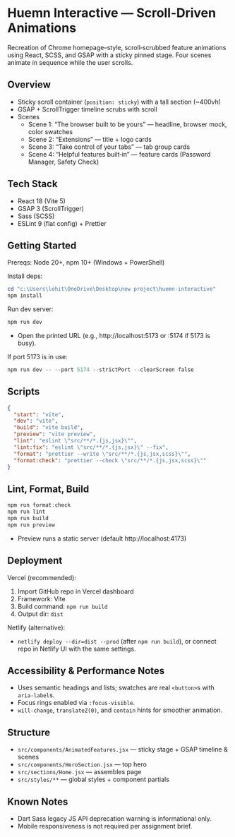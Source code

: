# Huemn Interactive — Scroll‑Driven Animations

Recreation of Chrome homepage–style, scroll‑scrubbed feature animations using React, SCSS, and GSAP with a sticky pinned stage. Four scenes animate in sequence while the user scrolls.

## Overview
- Sticky scroll container (`position: sticky`) with a tall section (~400vh)
- GSAP + ScrollTrigger timeline scrubs with scroll
- Scenes
  - Scene 1: “The browser built to be yours” — headline, browser mock, color swatches
  - Scene 2: “Extensions” — title + logo cards
  - Scene 3: “Take control of your tabs” — tab group cards
  - Scene 4: “Helpful features built‑in” — feature cards (Password Manager, Safety Check)

## Tech Stack
- React 18 (Vite 5)
- GSAP 3 (ScrollTrigger)
- Sass (SCSS)
- ESLint 9 (flat config) + Prettier

## Getting Started
Prereqs: Node 20+, npm 10+ (Windows + PowerShell)

Install deps:
```powershell
cd "c:\Users\lohit\OneDrive\Desktop\new project\huemn-interactive"
npm install
```

Run dev server:
```powershell
npm run dev
```
- Open the printed URL (e.g., http://localhost:5173 or :5174 if 5173 is busy).

If port 5173 is in use:
```powershell
npm run dev -- --port 5174 --strictPort --clearScreen false
```

## Scripts
```json
{
  "start": "vite",
  "dev": "vite",
  "build": "vite build",
  "preview": "vite preview",
  "lint": "eslint \"src/**/*.{js,jsx}\"",
  "lint:fix": "eslint \"src/**/*.{js,jsx}\" --fix",
  "format": "prettier --write \"src/**/*.{js,jsx,scss}\"",
  "format:check": "prettier --check \"src/**/*.{js,jsx,scss}\""
}
```

## Lint, Format, Build
```powershell
npm run format:check
npm run lint
npm run build
npm run preview
```
- Preview runs a static server (default http://localhost:4173)

## Deployment
Vercel (recommended):
1) Import GitHub repo in Vercel dashboard
2) Framework: Vite
3) Build command: `npm run build`
4) Output dir: `dist`

Netlify (alternative):
- `netlify deploy --dir=dist --prod` (after `npm run build`), or connect repo in Netlify UI with the same settings.

## Accessibility & Performance Notes
- Uses semantic headings and lists; swatches are real `<button>`s with `aria-label`s.
- Focus rings enabled via `:focus-visible`.
- `will-change`, `translateZ(0)`, and `contain` hints for smoother animation.

## Structure
- `src/components/AnimatedFeatures.jsx` — sticky stage + GSAP timeline & scenes
- `src/components/HeroSection.jsx` — top hero
- `src/sections/Home.jsx` — assembles page
- `src/styles/**` — global styles + component partials

## Known Notes
- Dart Sass legacy JS API deprecation warning is informational only.
- Mobile responsiveness is not required per assignment brief.

